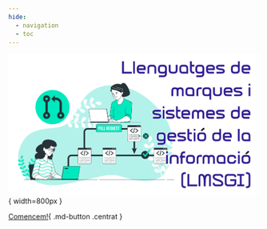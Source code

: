 ```yaml
---
hide:
  - navigation
  - toc
---
```

<style>
  body{
    background-image: url(img/bg.png); 
    background-size: cover; 
  }
  .md-header{
    display: none;
  }
  .md-typeset h1,
  .md-content__button {
    display: none;
  }

  .centrat{
    background-color: var(--md-accent-fg-color);
    /*color: var(--md-default-fg-color--lighter) !important;*/
    color: #ffffff !important;
    text-align: center !important;
    display: block !important;
    width: 200px !important;
    margin: 0 auto !important;
  }
</style>

![](img/lmi.png){ width=800px }

[Comencem!](1.Presentacio.md){ .md-button .centrat }